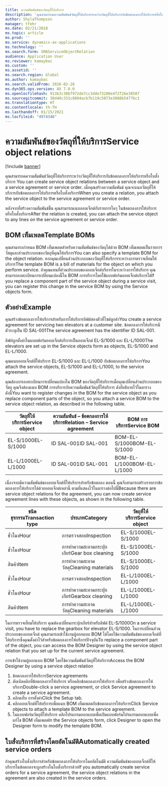 ```yaml
---
title: ความสัมพันธ์ของวัตถุที่ให้บริการ
description: 'คุณสามารถคความสัมพันธ์วัตถุที่ให้บริการระหว่างวัตถุที่ให้บริการกับข้อตกลงการให้บริการหรือใบสั่งบริการ '
author: ShylaThompson
manager: tfehr
ms.date: 02/21/2018
ms.topic: article
ms.prod: ''
ms.service: dynamics-ax-applications
ms.technology: ''
ms.search.form: SMAServiceObjectRelation
audience: Application User
ms.reviewer: kamaybac
ms.custom: ''
ms.assetid: ''
ms.search.region: Global
ms.author: kamaybac
ms.search.validFrom: 2016-02-28
ms.dyn365.ops.version: AX 7.0.0
ms.openlocfilehash: 913b3c30bf972de7cc3dde73280e4f2f2be38507
ms.sourcegitcommit: 38d40c331c8894acb7b119c5073e3088b54776c1
ms.translationtype: HT
ms.contentlocale: th-TH
ms.lasthandoff: 01/15/2021
ms.locfileid: "4974346"
---
```

# <a name="service-object-relations"></a><span data-ttu-id="5d3c0-103">ความสัมพันธ์ของวัตถุที่ให้บริการ</span><span class="sxs-lookup"><span data-stu-id="5d3c0-103">Service object relations</span></span> 

[!include [banner](../includes/banner.md)]

<span data-ttu-id="5d3c0-104">คุณสามารถคความสัมพันธ์วัตถุที่ให้บริการระหว่างวัตถุที่ให้บริการกับข้อตกลงการให้บริการหรือใบสั่งบริการ </span><span class="sxs-lookup"><span data-stu-id="5d3c0-104">You can create service object relations between a service object and a service agreement or service order.</span></span> <span data-ttu-id="5d3c0-105">เมื่อคุณสร้างความสัมพันธ์ คุณจะแนบวัตถุที่ให้บริการกับข้อตกลงการให้บริการหรือใบสั่งบริการ</span><span class="sxs-lookup"><span data-stu-id="5d3c0-105">When you create a relation, you attach the service object to the service agreement or service order.</span></span>

<span data-ttu-id="5d3c0-106">หลังจากที่สร้างความสัมพันธ์ขึ้น คุณสามารถแนบออบเจ็กต์กับรายการใดๆ ในข้อตกลงการให้บริการหรือใบสั่งบริการ</span><span class="sxs-lookup"><span data-stu-id="5d3c0-106">After the relation is created, you can attach the service object to any lines on the service agreement or service order.</span></span>

## <a name="template-boms"></a><span data-ttu-id="5d3c0-107">BOM เท็มเพลต</span><span class="sxs-lookup"><span data-stu-id="5d3c0-107">Template BOMs</span></span>

<span data-ttu-id="5d3c0-108">คุณสามารถกำหนด BOM เท็มเพลตสำหรับความสัมพันธ์ของวัตถุได้ด้วย  BOM เท็มเพลตเป็นรายการวัสดุและส่วนประกอบของวัตถุที่คุณให้บริการ</span><span class="sxs-lookup"><span data-stu-id="5d3c0-108">You can also specify a template BOM for the object relation.</span></span> <span data-ttu-id="5d3c0-109">หากคุณเปลี่ยนส่วนประกอบของวัตถุที่ให้บริการระหว่างการตรวจเยี่ยมให้บริการ</span><span class="sxs-lookup"><span data-stu-id="5d3c0-109">The template BOM is a bill of materials for the object on which you perform service.</span></span> <span data-ttu-id="5d3c0-110">ถ้าคุณแทนที่ส่วนประกอบของออบเจ็กต์บริการในระหว่างการให้บริการ คุณสามารถลงทะเบียนการเปลี่ยนแปลงนี้ใน BOM การบริการโดยใช้แบบฟอร์มออบเจ็กต์บริการได้</span><span class="sxs-lookup"><span data-stu-id="5d3c0-110">If you replace a component part of the service object during a service visit, you can register this change in the service BOM by using the Service objects form.</span></span>

## <a name="example"></a><span data-ttu-id="5d3c0-111">ตัวอย่าง</span><span class="sxs-lookup"><span data-stu-id="5d3c0-111">Example</span></span>

<span data-ttu-id="5d3c0-112">คุณสร้างข้อตกลงการให้บริการสำหรับการให้บริการลิฟต์สองตัวที่ไซต์ลูกค้า</span><span class="sxs-lookup"><span data-stu-id="5d3c0-112">You create a service agreement for servicing two elevators at a customer site.</span></span>
<span data-ttu-id="5d3c0-113">ข้อตกลงการให้บริการมีตัวระบุเป็น ID SAL-001</span><span class="sxs-lookup"><span data-stu-id="5d3c0-113">The service agreement has the identifier ID SAL-001.</span></span>

<span data-ttu-id="5d3c0-114">ลิฟท์ถูกตั้งค่าในแบบฟอร์มออบเจ็กต์บริการเป็นออบเจ็กต์ EL-S/1000 และ EL-L/1000</span><span class="sxs-lookup"><span data-stu-id="5d3c0-114">The elevators are set up in the Service objects form as objects, EL-S/1000 and EL-L/1000.</span></span>

<span data-ttu-id="5d3c0-115">คุณแนบออบเจ็กต์ที่ให้บริการ EL-S/1000 และ EL-L/1000 กับข้อตกลงการให้บริการ</span><span class="sxs-lookup"><span data-stu-id="5d3c0-115">You attach the service objects, EL-S/1000 and EL-L/1000, to the service agreement.</span></span>

<span data-ttu-id="5d3c0-116">คุณต้องการลงทะเบียนการเปลี่ยนแปลงใน BOM ของวัตถุที่ให้บริการเมื่อคุณเปลี่ยนส่วนประกอบของวัตถุ คุณจึงต้องแนบ BOM การบริการกับความสัมพันธ์วัตถุที่ให้บริการ ดังที่อธิบายไว้ในตารางดังนี้</span><span class="sxs-lookup"><span data-stu-id="5d3c0-116">You want to register changes in the BOM for the service object as you replace component parts of the object, so you attach a service BOM to the service object relation, as described in the following table.</span></span>

| <span data-ttu-id="5d3c0-117">วัตถุที่ให้บริการ</span><span class="sxs-lookup"><span data-stu-id="5d3c0-117">Service object</span></span> | <span data-ttu-id="5d3c0-118">ความสัมพันธ์ – ข้อตกลงการให้บริการ</span><span class="sxs-lookup"><span data-stu-id="5d3c0-118">Relation – Service agreement</span></span> | <span data-ttu-id="5d3c0-119">BOM การบริการ</span><span class="sxs-lookup"><span data-stu-id="5d3c0-119">Service BOM</span></span>   |
|----------------|------------------------------|---------------|
| <span data-ttu-id="5d3c0-120">EL-S/1000</span><span class="sxs-lookup"><span data-stu-id="5d3c0-120">EL-S/1000</span></span>      | <span data-ttu-id="5d3c0-121">ID SAL-001</span><span class="sxs-lookup"><span data-stu-id="5d3c0-121">ID SAL-001</span></span>                   | <span data-ttu-id="5d3c0-122">BOM-EL-S/1000</span><span class="sxs-lookup"><span data-stu-id="5d3c0-122">BOM-EL-S/1000</span></span> |
| <span data-ttu-id="5d3c0-123">EL-L/1000</span><span class="sxs-lookup"><span data-stu-id="5d3c0-123">EL-L/1000</span></span>      | <span data-ttu-id="5d3c0-124">ID SAL-001</span><span class="sxs-lookup"><span data-stu-id="5d3c0-124">ID SAL-001</span></span>                   | <span data-ttu-id="5d3c0-125">BOM-EL-L/1000</span><span class="sxs-lookup"><span data-stu-id="5d3c0-125">BOM-EL-L/1000</span></span> |

<span data-ttu-id="5d3c0-126">เนื่องจากมีความสัมพันธ์ของออบเจ็กต์ที่ให้บริการสำหรับข้อตกลง ตอนนี้ คุณจึงสามารถสร้างรายการข้อตกลงการให้บริการได้ด้วยออบเจ็กต์เหล่านี้ ตามที่แสดงไว้ในตารางต่อไปนี้</span><span class="sxs-lookup"><span data-stu-id="5d3c0-126">Because there are service object relations for the agreement, you can now create service agreement lines with these objects, as shown in the following table.</span></span>

| <span data-ttu-id="5d3c0-127">ชนิดธุรกรรม</span><span class="sxs-lookup"><span data-stu-id="5d3c0-127">Transaction type</span></span> | <span data-ttu-id="5d3c0-128">ประเภท</span><span class="sxs-lookup"><span data-stu-id="5d3c0-128">Category</span></span>           | <span data-ttu-id="5d3c0-129">วัตถุที่ให้บริการ</span><span class="sxs-lookup"><span data-stu-id="5d3c0-129">Service object</span></span> |
|------------------|--------------------|----------------|
| <span data-ttu-id="5d3c0-130">ชั่วโมง</span><span class="sxs-lookup"><span data-stu-id="5d3c0-130">Hour</span></span>             | <span data-ttu-id="5d3c0-131">การตรวจสอบ</span><span class="sxs-lookup"><span data-stu-id="5d3c0-131">Inspection</span></span>         | <span data-ttu-id="5d3c0-132">EL-S/1000</span><span class="sxs-lookup"><span data-stu-id="5d3c0-132">EL-S/1000</span></span>      |
| <span data-ttu-id="5d3c0-133">ชั่วโมง</span><span class="sxs-lookup"><span data-stu-id="5d3c0-133">Hour</span></span>             | <span data-ttu-id="5d3c0-134">การทำความสะอาดกระปุกเกียร์</span><span class="sxs-lookup"><span data-stu-id="5d3c0-134">Gear box cleaning</span></span>  | <span data-ttu-id="5d3c0-135">EL-S/1000</span><span class="sxs-lookup"><span data-stu-id="5d3c0-135">EL-S/1000</span></span>      |
| <span data-ttu-id="5d3c0-136">สินค้า</span><span class="sxs-lookup"><span data-stu-id="5d3c0-136">Item</span></span>             | <span data-ttu-id="5d3c0-137">การทำความสะอาดวัสดุ</span><span class="sxs-lookup"><span data-stu-id="5d3c0-137">Cleaning materials</span></span> | <span data-ttu-id="5d3c0-138">EL-S/1000</span><span class="sxs-lookup"><span data-stu-id="5d3c0-138">EL-S/1000</span></span>      |
| <span data-ttu-id="5d3c0-139">ชั่วโมง</span><span class="sxs-lookup"><span data-stu-id="5d3c0-139">Hour</span></span>             | <span data-ttu-id="5d3c0-140">การตรวจสอบ</span><span class="sxs-lookup"><span data-stu-id="5d3c0-140">Inspection</span></span>         | <span data-ttu-id="5d3c0-141">EL-L/1000</span><span class="sxs-lookup"><span data-stu-id="5d3c0-141">EL-L/1000</span></span>      |
| <span data-ttu-id="5d3c0-142">ชั่วโมง</span><span class="sxs-lookup"><span data-stu-id="5d3c0-142">Hour</span></span>             | <span data-ttu-id="5d3c0-143">การทำความสะอาดกระปุกเกียร์</span><span class="sxs-lookup"><span data-stu-id="5d3c0-143">Gearbox cleaning</span></span>   | <span data-ttu-id="5d3c0-144">EL-L/1000</span><span class="sxs-lookup"><span data-stu-id="5d3c0-144">EL-L/1000</span></span>      |
| <span data-ttu-id="5d3c0-145">สินค้า</span><span class="sxs-lookup"><span data-stu-id="5d3c0-145">Item</span></span>             | <span data-ttu-id="5d3c0-146">การทำความสะอาดวัสดุ</span><span class="sxs-lookup"><span data-stu-id="5d3c0-146">Cleaning materials</span></span> | <span data-ttu-id="5d3c0-147">EL-L/1000</span><span class="sxs-lookup"><span data-stu-id="5d3c0-147">EL-L/1000</span></span>      |

<span data-ttu-id="5d3c0-148">ในการตรวจเยี่ยมให้บริการ คุณต้องเปลี่ยนกระปุกเกียร์สำหรับลิฟต์ EL-S/1000</span><span class="sxs-lookup"><span data-stu-id="5d3c0-148">On a service visit, you have to replace the gearbox for elevator EL-S/1000.</span></span> <span data-ttu-id="5d3c0-149">ในการเปลี่ยนส่วนประกอบของออบเจ็กต์ คุณสามารถเข้าใช้งานผู้ออกแบบ BOM ได้โดยใช้ความสัมพันธ์ของออบเจ็กต์ที่ให้บริการซึ่งคุณตั้งค่าไว้สำหรับข้อตกลงการให้บริการปัจจุบัน</span><span class="sxs-lookup"><span data-stu-id="5d3c0-149">To replace a component part of the object, you can access the BOM Designer by using the service object relation that you set up for the current service agreement.</span></span>

<span data-ttu-id="5d3c0-150">การเข้าใช้งานผู้ออกแบบ BOM โดยใช้ความสัมพันธ์วัตถุที่ให้บริการ</span><span class="sxs-lookup"><span data-stu-id="5d3c0-150">Access the BOM Designer by using a service object relation</span></span>

1. <span data-ttu-id="5d3c0-151">ข้อตกลงการให้บริการ</span><span class="sxs-lookup"><span data-stu-id="5d3c0-151">Service agreements</span></span>
2. <span data-ttu-id="5d3c0-152">ดับเบิลคลิกที่ข้อตกลงการให้บริการ หรือคลิกข้อตกลงการให้บริการ เพื่อสร้างข้อตกลงการให้บริการ</span><span class="sxs-lookup"><span data-stu-id="5d3c0-152">Double-click a service agreement, or click Service agreement to create a service agreement.</span></span>
3. <span data-ttu-id="5d3c0-153">คลิกแท็บ การตั้งค่า</span><span class="sxs-lookup"><span data-stu-id="5d3c0-153">Click the Setup tab.</span></span>
4. <span data-ttu-id="5d3c0-154">คลิกออบเจ็กต์ที่ให้บริการเพื่อแนบ BOM เท็มเพลตกับข้อตกลงการให้บริการ</span><span class="sxs-lookup"><span data-stu-id="5d3c0-154">Click Service objects to attach a template BOM to the service agreement.</span></span>
5. <span data-ttu-id="5d3c0-155">ในแบบฟอร์มวัตถุที่ให้บริการ คลิกโปรแกรมออกแบบเพื่อเปิดแบบฟอร์มโปรแกรมออกแบบเพื่อแก้ไข BOM เท็มเพลต</span><span class="sxs-lookup"><span data-stu-id="5d3c0-155">In the Service objects form, click Designer to open the Designer form to modify the template BOM.</span></span>

## <a name="automatically-created-service-orders"></a><span data-ttu-id="5d3c0-156">ใบสั่งบริการที่สร้างโดยอัตโนมัติ</span><span class="sxs-lookup"><span data-stu-id="5d3c0-156">Automatically created service orders</span></span>

<span data-ttu-id="5d3c0-157">ถ้าคุณสร้างใบสั่งบริการสำหรับข้อตกลงการให้บริการโดยอัตโนมัติ ความสัมพันธ์ของออบเจ็กต์ที่ให้บริการในข้อตกลงจะถูกสร้างในใบสั่งบริการด้วย</span><span class="sxs-lookup"><span data-stu-id="5d3c0-157">If you automatically create service orders for a service agreement, the service object relations in the agreement are also created in the service orders.</span></span>

